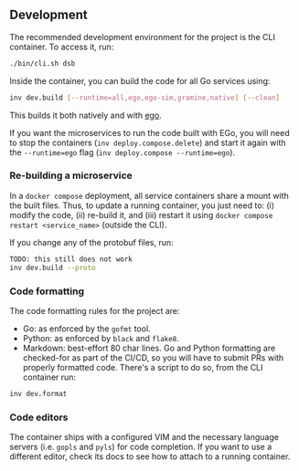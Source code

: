 ## Development

The recommended development environment for the project is the CLI container.
To access it, run:

```bash
./bin/cli.sh dsb
```

Inside the container, you can build the code for all Go services using:

```bash
inv dev.build [--runtime=all,ego,ego-sim,gramine,native] [--clean]
```

This builds it both natively and with [ego](https://github.com/edgelesssys/ego).

If you want the microservices to run the code built with EGo, you will need to
stop the containers (`inv deploy.compose.delete`) and start it again with the
`--runtime=ego` flag (`inv deploy.compose --runtime=ego`).

### Re-building a microservice

In a `docker compose` deployment, all service containers share a mount with
the built files. Thus, to update a running container, you just need to: (i)
modify the code, (ii) re-build it, and (iii) restart it using
`docker compose restart <service_name>` (outside the CLI).

If you change any of the protobuf files, run:

```bash
TODO: this still does not work
inv dev.build --proto
```

### Code formatting

The code formatting rules for the project are:
* Go: as enforced by the `gofmt` tool.
* Python: as enforced by `black` and `flake8`.
* Markdown: best-effort 80 char lines.
Go and Python formatting are checked-for as part of the CI/CD, so you will have
to submit PRs with properly formatted code. There's a script to do so, from
the CLI container run:

```bash
inv dev.format
```

### Code editors

The container ships with a configured VIM and the necessary language servers
(i.e. `gopls` and `pyls`) for code completion. If you want to use a different
editor, check its docs to see how to attach to a running container.

